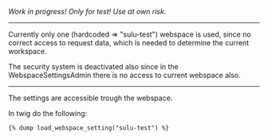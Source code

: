 *Work in progress! Only for test! Use at own risk.*

-----
Currently only one (hardcoded => "sulu-test") webspace is used, since no correct access to request data, which is needed to determine the current workspace.

The security system is deactivated also since in the WebspaceSettingsAdmin there is no access to current webspace also.

-----

The settings are accessible trough the webspace.

In twig do the following:

````
{% dump load_webspace_setting("sulu-test") %}
````
